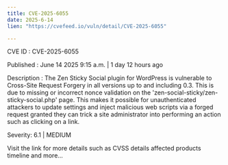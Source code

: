 ```yaml
---
title: CVE-2025-6055
date: 2025-6-14
lien: "https://cvefeed.io/vuln/detail/CVE-2025-6055"

---
```


CVE ID : CVE-2025-6055

Published :  June 14
2025
9:15 a.m. | 1 day
12 hours ago

Description : The Zen Sticky Social plugin for WordPress is vulnerable to Cross-Site Request Forgery in all versions up to
and including
0.3. This is due to missing or incorrect nonce validation on the 'zen-social-sticky/zen-sticky-social.php' page. This makes it possible for unauthenticated attackers to update settings and inject malicious web scripts via a forged request granted they can trick a site administrator into performing an action such as clicking on a link.

Severity: 6.1 | MEDIUM

Visit the link for more details
such as CVSS details
affected products
timeline
and more...

